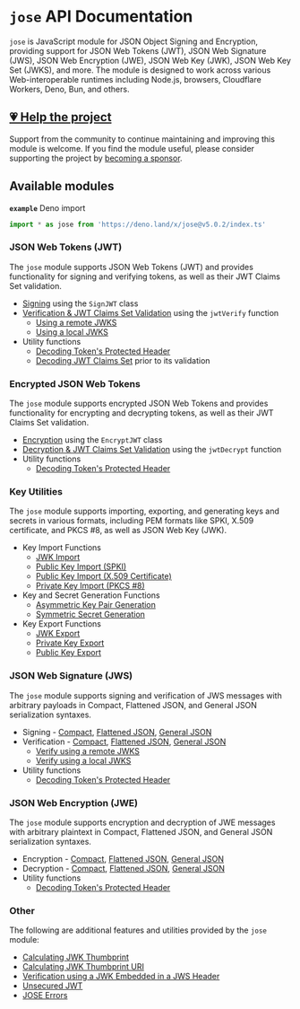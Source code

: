 # `jose` API Documentation

`jose` is JavaScript module for JSON Object Signing and Encryption, providing support for JSON Web Tokens (JWT), JSON Web Signature (JWS), JSON Web Encryption (JWE), JSON Web Key (JWK), JSON Web Key Set (JWKS), and more. The module is designed to work across various Web-interoperable runtimes including Node.js, browsers, Cloudflare Workers, Deno, Bun, and others.

## [💗 Help the project](https://github.com/sponsors/panva)

Support from the community to continue maintaining and improving this module is welcome. If you find the module useful, please consider supporting the project by [becoming a sponsor](https://github.com/sponsors/panva).

## Available modules

**`example`** Deno import
```js
import * as jose from 'https://deno.land/x/jose@v5.0.2/index.ts'
```

### JSON Web Tokens (JWT)

The `jose` module supports JSON Web Tokens (JWT) and provides functionality for signing and verifying tokens, as well as their JWT Claims Set validation.

- [Signing](https://github.com/panva/jose/blob/v5.0.2/docs/classes/jwt_sign.SignJWT.md) using the `SignJWT` class
- [Verification & JWT Claims Set Validation](https://github.com/panva/jose/blob/v5.0.2/docs/functions/jwt_verify.jwtVerify.md) using the `jwtVerify` function
  - [Using a remote JWKS](https://github.com/panva/jose/blob/v5.0.2/docs/functions/jwks_remote.createRemoteJWKSet.md)
  - [Using a local JWKS](https://github.com/panva/jose/blob/v5.0.2/docs/functions/jwks_local.createLocalJWKSet.md)
- Utility functions
  - [Decoding Token's Protected Header](https://github.com/panva/jose/blob/v5.0.2/docs/functions/util_decode_protected_header.decodeProtectedHeader.md)
  - [Decoding JWT Claims Set](https://github.com/panva/jose/blob/v5.0.2/docs/functions/util_decode_jwt.decodeJwt.md) prior to its validation

### Encrypted JSON Web Tokens

The `jose` module supports encrypted JSON Web Tokens and provides functionality for encrypting and decrypting tokens, as well as their JWT Claims Set validation.

- [Encryption](https://github.com/panva/jose/blob/v5.0.2/docs/classes/jwt_encrypt.EncryptJWT.md) using the `EncryptJWT` class
- [Decryption & JWT Claims Set Validation](https://github.com/panva/jose/blob/v5.0.2/docs/functions/jwt_decrypt.jwtDecrypt.md) using the `jwtDecrypt` function
- Utility functions
  - [Decoding Token's Protected Header](https://github.com/panva/jose/blob/v5.0.2/docs/functions/util_decode_protected_header.decodeProtectedHeader.md)

### Key Utilities

The `jose` module supports importing, exporting, and generating keys and secrets in various formats, including PEM formats like SPKI, X.509 certificate, and PKCS #8, as well as JSON Web Key (JWK).

- Key Import Functions
  - [JWK Import](https://github.com/panva/jose/blob/v5.0.2/docs/functions/key_import.importJWK.md)
  - [Public Key Import (SPKI)](https://github.com/panva/jose/blob/v5.0.2/docs/functions/key_import.importSPKI.md)
  - [Public Key Import (X.509 Certificate)](https://github.com/panva/jose/blob/v5.0.2/docs/functions/key_import.importX509.md)
  - [Private Key Import (PKCS #8)](https://github.com/panva/jose/blob/v5.0.2/docs/functions/key_import.importPKCS8.md)
- Key and Secret Generation Functions
  - [Asymmetric Key Pair Generation](https://github.com/panva/jose/blob/v5.0.2/docs/functions/key_generate_key_pair.generateKeyPair.md)
  - [Symmetric Secret Generation](https://github.com/panva/jose/blob/v5.0.2/docs/functions/key_generate_secret.generateSecret.md)
- Key Export Functions
  - [JWK Export](https://github.com/panva/jose/blob/v5.0.2/docs/functions/key_export.exportJWK.md)
  - [Private Key Export](https://github.com/panva/jose/blob/v5.0.2/docs/functions/key_export.exportPKCS8.md)
  - [Public Key Export](https://github.com/panva/jose/blob/v5.0.2/docs/functions/key_export.exportSPKI.md)

### JSON Web Signature (JWS)

The `jose` module supports signing and verification of JWS messages with arbitrary payloads in Compact, Flattened JSON, and General JSON serialization syntaxes.

- Signing - [Compact](https://github.com/panva/jose/blob/v5.0.2/docs/classes/jws_compact_sign.CompactSign.md), [Flattened JSON](https://github.com/panva/jose/blob/v5.0.2/docs/classes/jws_flattened_sign.FlattenedSign.md), [General JSON](https://github.com/panva/jose/blob/v5.0.2/docs/classes/jws_general_sign.GeneralSign.md)
- Verification - [Compact](https://github.com/panva/jose/blob/v5.0.2/docs/functions/jws_compact_verify.compactVerify.md), [Flattened JSON](https://github.com/panva/jose/blob/v5.0.2/docs/functions/jws_flattened_verify.flattenedVerify.md), [General JSON](https://github.com/panva/jose/blob/v5.0.2/docs/functions/jws_general_verify.generalVerify.md)
  - [Verify using a remote JWKS](https://github.com/panva/jose/blob/v5.0.2/docs/functions/jwks_remote.createRemoteJWKSet.md)
  - [Verify using a local JWKS](https://github.com/panva/jose/blob/v5.0.2/docs/functions/jwks_local.createLocalJWKSet.md)
- Utility functions
  - [Decoding Token's Protected Header](https://github.com/panva/jose/blob/v5.0.2/docs/functions/util_decode_protected_header.decodeProtectedHeader.md)

### JSON Web Encryption (JWE)

The `jose` module supports encryption and decryption of JWE messages with arbitrary plaintext in Compact, Flattened JSON, and General JSON serialization syntaxes.

- Encryption - [Compact](https://github.com/panva/jose/blob/v5.0.2/docs/classes/jwe_compact_encrypt.CompactEncrypt.md), [Flattened JSON](https://github.com/panva/jose/blob/v5.0.2/docs/classes/jwe_flattened_encrypt.FlattenedEncrypt.md), [General JSON](https://github.com/panva/jose/blob/v5.0.2/docs/classes/jwe_general_encrypt.GeneralEncrypt.md)
- Decryption - [Compact](https://github.com/panva/jose/blob/v5.0.2/docs/functions/jwe_compact_decrypt.compactDecrypt.md), [Flattened JSON](https://github.com/panva/jose/blob/v5.0.2/docs/functions/jwe_flattened_decrypt.flattenedDecrypt.md), [General JSON](https://github.com/panva/jose/blob/v5.0.2/docs/functions/jwe_general_decrypt.generalDecrypt.md)
- Utility functions
  - [Decoding Token's Protected Header](https://github.com/panva/jose/blob/v5.0.2/docs/functions/util_decode_protected_header.decodeProtectedHeader.md)

### Other

The following are additional features and utilities provided by the `jose` module:

- [Calculating JWK Thumbprint](https://github.com/panva/jose/blob/v5.0.2/docs/functions/jwk_thumbprint.calculateJwkThumbprint.md)
- [Calculating JWK Thumbprint URI](https://github.com/panva/jose/blob/v5.0.2/docs/functions/jwk_thumbprint.calculateJwkThumbprintUri.md)
- [Verification using a JWK Embedded in a JWS Header](https://github.com/panva/jose/blob/v5.0.2/docs/functions/jwk_embedded.EmbeddedJWK.md)
- [Unsecured JWT](https://github.com/panva/jose/blob/v5.0.2/docs/classes/jwt_unsecured.UnsecuredJWT.md)
- [JOSE Errors](https://github.com/panva/jose/blob/v5.0.2/docs/modules/util_errors.md)

